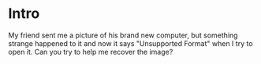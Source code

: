 # Intro

My friend sent me a picture of his brand new computer, but something strange happened to it and now it says "Unsupported Format" when I try to open it. Can you try to help me recover the image?